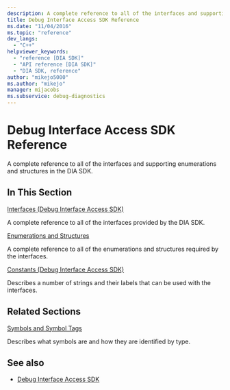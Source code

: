 ```yaml
---
description: A complete reference to all of the interfaces and supporting enumerations and structures in the DIA SDK.
title: Debug Interface Access SDK Reference
ms.date: "11/04/2016"
ms.topic: "reference"
dev_langs:
  - "C++"
helpviewer_keywords:
  - "reference [DIA SDK]"
  - "API reference [DIA SDK]"
  - "DIA SDK, reference"
author: "mikejo5000"
ms.author: "mikejo"
manager: mijacobs
ms.subservice: debug-diagnostics
---
```


# Debug Interface Access SDK Reference

A complete reference to all of the interfaces and supporting enumerations and structures in the DIA SDK.

## In This Section

[Interfaces (Debug Interface Access SDK)](../../debugger/debug-interface-access/interfaces-debug-interface-access-sdk.md)

A complete reference to all of the interfaces provided by the DIA SDK.

[Enumerations and Structures](../../debugger/debug-interface-access/enumerations-and-structures.md)

A complete reference to all of the enumerations and structures required by the interfaces.

[Constants (Debug Interface Access SDK)](../../debugger/debug-interface-access/constants-debug-interface-access-sdk.md)

Describes a number of strings and their labels that can be used with the interfaces.

## Related Sections

[Symbols and Symbol Tags](../../debugger/debug-interface-access/symbols-and-symbol-tags.md)

Describes what symbols are and how they are identified by type.

## See also

- [Debug Interface Access SDK](../../debugger/debug-interface-access/debug-interface-access-sdk.md)
